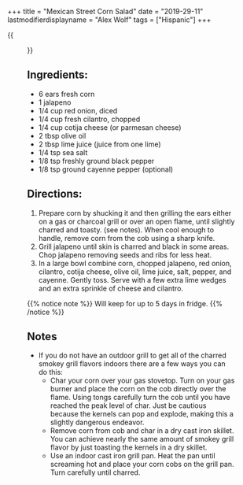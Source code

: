 +++
title = "Mexican Street Corn Salad"
date = "2019-29-11"
lastmodifierdisplayname = "Alex Wolf"
tags = ["Hispanic"]
+++

{{<figure src="/images/Healthy-Mexican-Street-Corn-Salad-3.jpg">}}

## Ingredients:

* 6 ears fresh corn
* 1 jalapeno
* 1/4 cup red onion, diced
* 1/4 cup fresh cilantro, chopped
* 1/4 cup cotija cheese (or parmesan cheese)
* 2 tbsp olive oil
* 2 tbsp lime juice (juice from one lime)
* 1/4 tsp sea salt
* 1/8 tsp freshly ground black pepper
* 1/8 tsp ground cayenne pepper (optional)

## Directions:

1. Prepare corn by shucking it and then grilling the ears either on a gas or charcoal grill or over an open flame, until slightly charred and toasty. (see notes). When cool enough to handle, remove corn from the cob using a sharp knife. 
2. Grill jalapeno until skin is charred and black in some areas. Chop jalapeno removing seeds and ribs for less heat.
3. In a large bowl combine corn, chopped jalapeno, red onion, cilantro, cotija cheese, olive oil, lime juice, salt, pepper, and cayenne. Gently toss. Serve with a few extra lime wedges and an extra sprinkle of cheese and cilantro.

{{% notice note %}}
Will keep for up to 5 days in fridge. 
{{% /notice %}}

## Notes
* If you do not have an outdoor grill to get all of the charred smokey grill flavors indoors there are a few ways you can do this:
    * Char your corn over your gas stovetop. Turn on your gas burner and place the corn on the cob directly over the flame. Using tongs carefully turn the cob until you have reached the peak level of char. Just be cautious because the kernels can pop and explode, making this a slightly dangerous endeavor.
    * Remove corn from cob and char in a dry cast iron skillet. You can achieve nearly the same amount of smokey grill flavor by just toasting the kernels in a dry skillet. 
    * Use an indoor cast iron grill pan. Heat the pan until screaming hot and place your corn cobs on the grill pan. Turn carefully until charred.
